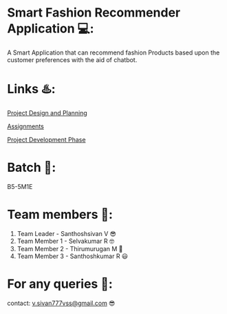 # Smart Fashion Recommender Application 💻:

A Smart Application that can recommend fashion Products based upon the customer preferences with the aid of chatbot.

# Links ♨️:

[Project Design and Planning](https://github.com/IBM-EPBL/IBM-Project-7420-1658855571/tree/main/Project%20Design%20%26%20Planning)

[Assignments](https://github.com/IBM-EPBL/IBM-Project-7420-1658855571/tree/main/Assignments)

[Project Development Phase](https://github.com/IBM-EPBL/IBM-Project-7420-1658855571/tree/main/Project%20Development%20Phase)

# Batch 🎊:

 B5-5M1E

# Team members 🎊:
 1. Team Leader   - Santhoshsivan V 😎
 2. Team Member 1 - Selvakumar R 🤓
 3. Team Member 2 - Thirumurugan M 🤠
 4. Team Member 3 - Santhoshkumar R 😃

# For any queries 🎊:
  contact: v.sivan777vss@gmail.com 😎
